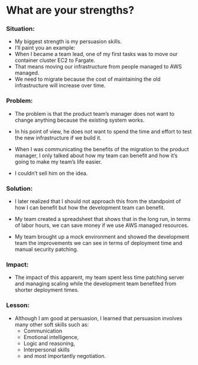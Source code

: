 # What are your strengths?

### Situation: 
- My biggest strength is my persuasion skills.
- I’ll paint you an example:
- When I became a team lead, one of my first tasks was to move our container cluster EC2 to Fargate.  
- That means moving our infrastructure from people managed to AWS managed. 
- We need to migrate because the cost of maintaining the old infrastructure will increase over time.

### Problem:
- The problem is that the product team’s manager does not want to change anything because the existing system works.
- In his point of view, he does not want to spend the time and effort to test the new infrastructure if we build it.

- When I was communicating the benefits of the migration to the product manager, I only talked about how my team can benefit and how it’s going to make my team’s life easier. 
- I couldn’t sell him on the idea.


### Solution:
- I later realized that I should not approach this from the standpoint of how I can benefit but how the development team can benefit.

- My team created a  spreadsheet that shows that in the long run, in terms of labor hours, we can save money if we use AWS managed resources. 

- My team brought up a mock environment and showed the development team the improvements we can see in terms of deployment time and manual security patching.

### Impact:
- The impact of this apparent, my team spent less time patching server and managing scaling while the development team benefited from shorter deployment times.

### Lesson:
- Although I am good at persuasion, I learned that persuasion involves many other soft skills such as:  
    - Communication
    - Emotional intelligence, 
    - Logic and reasoning, 
    - Interpersonal skills 
    - and most importantly negotiation. 